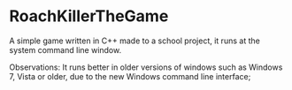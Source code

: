 # RoachKillerTheGame
A simple game written in C++ made to a school project, it runs at the system command line window.

Observations: It runs better in older versions of windows such as Windows 7, Vista or older, due to the new Windows command line interface;
